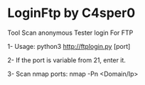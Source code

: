 # LoginFtp by C4sper0
Tool Scan anonymous Tester login For FTP


1- Usage: python3 http://ftplogin.py <filename-domain-list> [port]

2- If the port is variable from 21, enter it.

3- Scan nmap ports: nmap -Pn <Domain/Ip>
